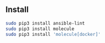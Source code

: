 ## Install

```bash
sudo pip3 install ansible-lint
sudo pip3 install molecule
sudo pip3 install 'molecule[docker]'
```
